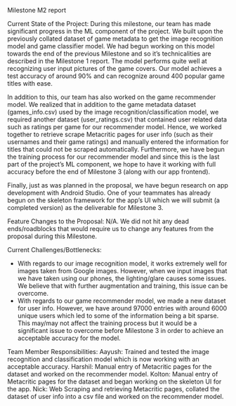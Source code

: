 Milestone M2 report

Current State of the Project:
During this milestone, our team has made significant progress in the ML component of the project. We built upon the previously collated dataset of game metadata to get the image recognition model and game classifier model. We had begun working on this model towards the end of the previous Milestone and so it’s technicalities are described in the Milestone 1 report. The model performs quite well at recognizing user input pictures of the game covers. Our model achieves a test accuracy of around 90% and can recognize around 400 popular game titles with ease.

In addition to this, our team has also worked on the game recommender model. We realized that in addition to the game metadata dataset (games_info.csv) used by the image recognition/classification model, we required another dataset (user_ratings.csv) that contained user related data such as ratings per game for our recommender model. Hence, we worked together to retrieve scrape Metacritic pages for user info (such as their usernames and their game ratings) and manually entered the information for titles that could not be scraped automatically. Furthermore, we have begun the training process for our recommender model and since this is the last part of the project’s ML component, we hope to have it working with full accuracy before the end of Milestone 3 (along with our app frontend).

Finally, just as was planned in the proposal, we have begun research on app development with Android Studio. One of your teammates has already begun on the skeleton framework for the app’s UI which we will submit (a completed version) as the deliverable for Milestone 3.

Feature Changes to the Proposal:
N/A. We did not hit any dead ends/roadblocks that would require us to change any features from the proposal during this Milestone.

Current Challenges/Bottlenecks:
-    With regards to our image recognition model, it works extremely well for images taken from Google images. However, when we input images that we have taken using our phones, the lighting/glare causes some issues. We believe that with further augmentation and training, this issue can be overcome.
-    With regards to our game recommender model, we made a new dataset for user info. However, we have around 97000 entries with around 6000 unique users which led to some of the information being a bit sparse. This may/may not affect the training process but it would be a significant issue to overcome before Milestone 3 in order to achieve an acceptable accuracy for the model.

Team Member Responsibilities:
Aayush: Trained and tested the image recognition and classification model which is now working with an acceptable accuracy.
Harshil: Manual entry of Metacritic pages for the dataset and worked on the recommender model.
Kolton: Manual entry of Metacritic pages for the dataset and began working on the skeleton UI for the app.
Nick: Web Scraping and retrieving Metacritic pages, collated the dataset of user info into a csv file and worked on the recommender model.
